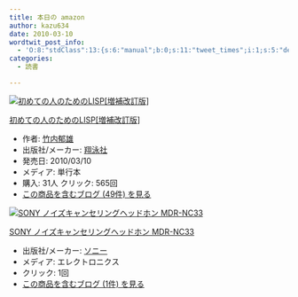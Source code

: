 ```yaml
---
title: 本日の amazon
author: kazu634
date: 2010-03-10
wordtwit_post_info:
  - 'O:8:"stdClass":13:{s:6:"manual";b:0;s:11:"tweet_times";i:1;s:5:"delay";i:0;s:7:"enabled";i:1;s:10:"separation";s:2:"60";s:7:"version";s:3:"3.7";s:14:"tweet_template";b:0;s:6:"status";i:2;s:6:"result";a:0:{}s:13:"tweet_counter";i:2;s:13:"tweet_log_ids";a:1:{i:0;i:5153;}s:9:"hash_tags";a:0:{}s:8:"accounts";a:1:{i:0;s:7:"kazu634";}}'
categories:
  - 読書

---
```

<div class="section">
<div class="hatena-asin-detail">
<a href="http://www.amazon.co.jp/dp/4798119415/?tag=hatena_st1-22&ascsubtag=d-7ibv" onclick="__gaTracker('send', 'event', 'outbound-article', 'http://www.amazon.co.jp/dp/4798119415/?tag=hatena_st1-22&ascsubtag=d-7ibv', '');"><img src="https://images-na.ssl-images-amazon.com/images/I/514rdLjpERL._SL160_.jpg" class="hatena-asin-detail-image" alt="初めての人のためのLISP[増補改訂版]" title="初めての人のためのLISP[増補改訂版]" /></a></p> 
    
<div class="hatena-asin-detail-info">
<p class="hatena-asin-detail-title">
<a href="http://www.amazon.co.jp/dp/4798119415/?tag=hatena_st1-22&ascsubtag=d-7ibv" onclick="__gaTracker('send', 'event', 'outbound-article', 'http://www.amazon.co.jp/dp/4798119415/?tag=hatena_st1-22&ascsubtag=d-7ibv', '初めての人のためのLISP[増補改訂版]');">初めての人のためのLISP[増補改訂版]</a>
</p>
      
<ul>
<li>
<span class="hatena-asin-detail-label">作者:</span> <a href="http://d.hatena.ne.jp/keyword/%C3%DD%C6%E2%B0%EA%CD%BA" onclick="__gaTracker('send', 'event', 'outbound-article', 'http://d.hatena.ne.jp/keyword/%C3%DD%C6%E2%B0%EA%CD%BA', '竹内郁雄');" class="keyword">竹内郁雄</a>
</li>
<li>
<span class="hatena-asin-detail-label">出版社/メーカー:</span> <a href="http://d.hatena.ne.jp/keyword/%E6%C6%B1%CB%BC%D2" onclick="__gaTracker('send', 'event', 'outbound-article', 'http://d.hatena.ne.jp/keyword/%E6%C6%B1%CB%BC%D2', '翔泳社');" class="keyword">翔泳社</a>
</li>
<li>
<span class="hatena-asin-detail-label">発売日:</span> 2010/03/10
</li>
<li>
<span class="hatena-asin-detail-label">メディア:</span> 単行本
</li>
<li>
<span class="hatena-asin-detail-label">購入</span>: 31人 <span class="hatena-asin-detail-label">クリック</span>: 565回
</li>
<li>
<a href="http://d.hatena.ne.jp/asin/4798119415" onclick="__gaTracker('send', 'event', 'outbound-article', 'http://d.hatena.ne.jp/asin/4798119415', 'この商品を含むブログ (49件) を見る');" target="_blank">この商品を含むブログ (49件) を見る</a>
</li>
</ul>
</div>
    
<div class="hatena-asin-detail-foot">
</div>
</div>
  
<div class="hatena-asin-detail">
<a href="http://www.amazon.co.jp/dp/B002BWP78U/?tag=hatena_st1-22&ascsubtag=d-7ibv" onclick="__gaTracker('send', 'event', 'outbound-article', 'http://www.amazon.co.jp/dp/B002BWP78U/?tag=hatena_st1-22&ascsubtag=d-7ibv', '');"><img src="http://d.hatena.ne.jp/images/hatena_aws.gif" class="hatena-asin-detail-image" alt="SONY ノイズキャンセリングヘッドホン MDR-NC33" title="SONY ノイズキャンセリングヘッドホン MDR-NC33" /></a></p> 
    
<div class="hatena-asin-detail-info">
<p class="hatena-asin-detail-title">
<a href="http://www.amazon.co.jp/dp/B002BWP78U/?tag=hatena_st1-22&ascsubtag=d-7ibv" onclick="__gaTracker('send', 'event', 'outbound-article', 'http://www.amazon.co.jp/dp/B002BWP78U/?tag=hatena_st1-22&ascsubtag=d-7ibv', 'SONY ノイズキャンセリングヘッドホン MDR-NC33');">SONY ノイズキャンセリングヘッドホン MDR-NC33</a>
</p>
      
<ul>
<li>
<span class="hatena-asin-detail-label">出版社/メーカー:</span> <a href="http://d.hatena.ne.jp/keyword/%A5%BD%A5%CB%A1%BC" onclick="__gaTracker('send', 'event', 'outbound-article', 'http://d.hatena.ne.jp/keyword/%A5%BD%A5%CB%A1%BC', 'ソニー');" class="keyword">ソニー</a>
</li>
<li>
<span class="hatena-asin-detail-label">メディア:</span> エレクトロニクス
</li>
<li>
<span class="hatena-asin-detail-label">クリック</span>: 1回
</li>
<li>
<a href="http://d.hatena.ne.jp/asin/B002BWP78U" onclick="__gaTracker('send', 'event', 'outbound-article', 'http://d.hatena.ne.jp/asin/B002BWP78U', 'この商品を含むブログ (1件) を見る');" target="_blank">この商品を含むブログ (1件) を見る</a>
</li>
</ul>
</div>
    
<div class="hatena-asin-detail-foot">
</div>
</div>
</div>
